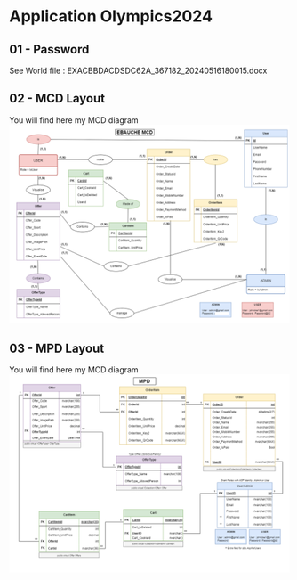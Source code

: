 # Application Olympics2024

## 01 - Password

See World file : EXACBBDACDSDC62A_367182_20240516180015.docx



## 02 - MCD Layout

You will find here my MCD diagram
![MCD diagram](Documentations/MCD-Bdd_Olympics2024.png)

## 03 - MPD Layout

You will find here my MCD diagram
![MPD diagram](Documentations/MPD-Bdd_Olympics2024.png)

